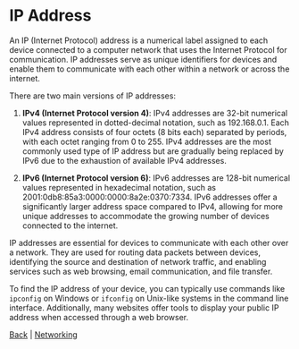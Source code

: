 # IP Address

An IP (Internet Protocol) address is a numerical label assigned to each device connected to a computer network that uses the Internet Protocol for communication. IP addresses serve as unique identifiers for devices and enable them to communicate with each other within a network or across the internet.

There are two main versions of IP addresses:

1. **IPv4 (Internet Protocol version 4)**: IPv4 addresses are 32-bit numerical values represented in dotted-decimal notation, such as 192.168.0.1. Each IPv4 address consists of four octets (8 bits each) separated by periods, with each octet ranging from 0 to 255. IPv4 addresses are the most commonly used type of IP address but are gradually being replaced by IPv6 due to the exhaustion of available IPv4 addresses.

2. **IPv6 (Internet Protocol version 6)**: IPv6 addresses are 128-bit numerical values represented in hexadecimal notation, such as 2001:0db8:85a3:0000:0000:8a2e:0370:7334. IPv6 addresses offer a significantly larger address space compared to IPv4, allowing for more unique addresses to accommodate the growing number of devices connected to the internet.

IP addresses are essential for devices to communicate with each other over a network. They are used for routing data packets between devices, identifying the source and destination of network traffic, and enabling services such as web browsing, email communication, and file transfer.

To find the IP address of your device, you can typically use commands like `ipconfig` on Windows or `ifconfig` on Unix-like systems in the command line interface. Additionally, many websites offer tools to display your public IP address when accessed through a web browser.

[Back](../basic_concepts.md) | [Networking](../../networking.md)